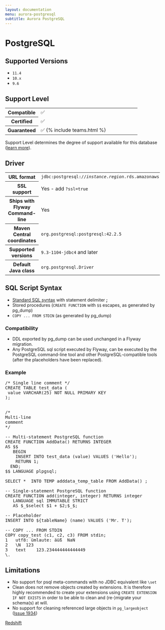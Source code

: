```yaml
---
layout: documentation
menu: aurora-postgresql
subtitle: Aurora PostgreSQL
---
```

# PostgreSQL

## Supported Versions

- `11.4`
- `10.x`
- `9.6`

## Support Level

<table class="table">
    <tr>
        <th width="25%">Compatible</th>
        <td>✅</td>
    </tr>
    <tr>
        <th width="25%">Certified</th>
        <td>✅</td>
    </tr>
    <tr>
        <th width="25%">Guaranteed</th>
        <td>✅ {% include teams.html %}</td>
    </tr>
</table>

Support Level determines the degree of support available for this database ([learn more](https://www.flywaydb.org/documentation/learnmore/database-support)). 

## Driver

<table class="table">
<tr>
<th>URL format</th>
<td><code>jdbc:postgresql://<i>instance</i>.<i>region</i>.rds.amazonaws.com:<i>port</i>/<i>database</i></code></td>
</tr>
<tr>
<th>SSL support</th>
<td>Yes - add <code>?ssl=true</code></td>
</tr>
<tr>
<th>Ships with Flyway Command-line</th>
<td>Yes</td>
</tr>
<tr>
<th>Maven Central coordinates</th>
<td><code>org.postgresql:postgresql:42.2.5</code></td>
</tr>
<tr>
<th>Supported versions</th>
<td><code>9.3-1104-jdbc4</code> and later</td>
</tr>
<tr>
<th>Default Java class</th>
<td><code>org.postgresql.Driver</code></td>
</tr>
</table>

## SQL Script Syntax

- [Standard SQL syntax](/documentation/concepts/migrations#sql-based-migrations#syntax) with statement delimiter **;**
- Stored procedures (`CREATE FUNCTION` with `$$` escapes, as generated by pg_dump)
- `COPY ... FROM STDIN` (as generated by pg_dump)

### Compatibility

- DDL exported by pg_dump can be used unchanged in a Flyway migration.
- Any PostgreSQL sql script executed by Flyway, can be executed by the PostgreSQL command-line tool and other
        PostgreSQL-compatible tools (after the placeholders have been replaced).

### Example

<pre class="prettyprint">/* Single line comment */
CREATE TABLE test_data (
 value VARCHAR(25) NOT NULL PRIMARY KEY
);


/*
Multi-line
comment
*/

-- Multi-statement PostgreSQL function
CREATE FUNCTION AddData() RETURNS INTEGER
AS $$
   BEGIN
    INSERT INTO test_data (value) VALUES ('Hello');
    RETURN 1;
  END;
$$ LANGUAGE plpgsql;

SELECT *  INTO TEMP adddata_temp_table FROM AddData() ;

-- Single-statement PostgreSQL function
CREATE FUNCTION add(integer, integer) RETURNS integer
   LANGUAGE sql IMMUTABLE STRICT
   AS $_$select $1 + $2;$_$;

-- Placeholder
INSERT INTO ${tableName} (name) VALUES ('Mr. T');

-- COPY ... FROM STDIN
COPY copy_test (c1, c2, c3) FROM stdin;
1	utf8: ümlaute: äüß	NaN
2	\N	123
3	text	123.234444444444449
\.</pre>

## Limitations

- No support for psql meta-commands with no JDBC equivalent like `\set`
- Clean does not remove objects created by extensions. It is therefore highly recommended to create your extensions
 using `CREATE EXTENSION IF NOT EXISTS` in order to be able to clean and (re-)migrate your schema(s) at will.
- No support for cleaning referenced large objects in `pg_largeobject` ([Issue 1934](https://github.com/flyway/flyway/issues/1934))

<p class="next-steps">
    <a class="btn btn-primary" href="/documentation/database/redshift">Redshift <i class="fa fa-arrow-right"></i></a>
</p>